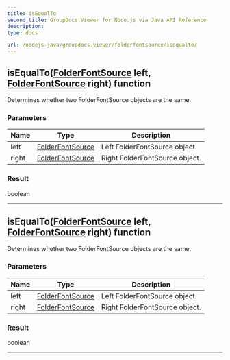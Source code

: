 ```yaml
---
title: isEqualTo
second_title: GroupDocs.Viewer for Node.js via Java API Reference
description: 
type: docs

url: /nodejs-java/groupdocs.viewer/folderfontsource/isequalto/
---
```


## isEqualTo([FolderFontSource](../../folderfontsource) left, [FolderFontSource](../../folderfontsource) right)  function

 Determines whether two  FolderFontSource objects are the same.
 

### Parameters

| Name | Type | Description |
| --- | --- | --- |
| left | [FolderFontSource](../folderfontsource) | Left FolderFontSource object. |
| right | [FolderFontSource](../../folderfontsource) | Right FolderFontSource object. |

### Result
boolean


---


## isEqualTo([FolderFontSource](../../folderfontsource) left, [FolderFontSource](../../folderfontsource) right)  function

 Determines whether two  FolderFontSource objects are the same.
 

### Parameters

| Name | Type | Description |
| --- | --- | --- |
| left | [FolderFontSource](../folderfontsource) | Left FolderFontSource object. |
| right | [FolderFontSource](../../folderfontsource) | Right FolderFontSource object. |

### Result
boolean


---


